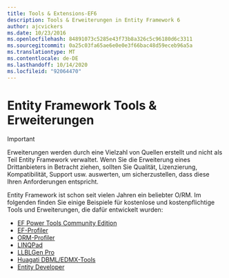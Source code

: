```yaml
---
title: Tools & Extensions-EF6
description: Tools & Erweiterungen in Entity Framework 6
author: ajcvickers
ms.date: 10/23/2016
ms.openlocfilehash: 84891073c5285e43f73b8a326c5c96180d6c3311
ms.sourcegitcommit: 0a25c03fa65ae6e0e0e3f66bac48d59eceb96a5a
ms.translationtype: MT
ms.contentlocale: de-DE
ms.lasthandoff: 10/14/2020
ms.locfileid: "92064470"
---
```

# <a name="entity-framework-tools--extensions"></a>Entity Framework Tools & Erweiterungen
> [!IMPORTANT]  
> Erweiterungen werden durch eine Vielzahl von Quellen erstellt und nicht als Teil Entity Framework verwaltet. Wenn Sie die Erweiterung eines Drittanbieters in Betracht ziehen, sollten Sie Qualität, Lizenzierung, Kompatibilität, Support usw. auswerten, um sicherzustellen, dass diese Ihren Anforderungen entspricht.

Entity Framework ist schon seit vielen Jahren ein beliebter O/RM. Im folgenden finden Sie einige Beispiele für kostenlose und kostenpflichtige Tools und Erweiterungen, die dafür entwickelt wurden:    

- [EF Power Tools Community Edition](https://marketplace.visualstudio.com/items?itemName=ErikEJ.EntityFramework6PowerToolsCommunityEdition)
- [EF-Profiler](https://efprof.com)  
- [ORM-Profiler](https://www.ormprofiler.com)  
- [LINQPad](https://www.linqpad.net)  
- [LLBLGen Pro](https://www.llblgen.com)  
- [Huagati DBML/EDMX-Tools](https://www.huagati.com/dbmltools)  
- [Entity Developer](https://www.devart.com/entitydeveloper)  
